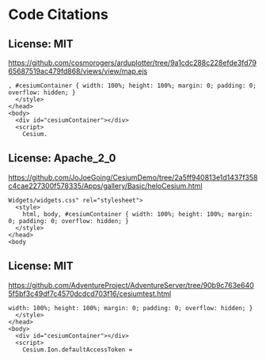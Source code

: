 # Code Citations

## License: MIT
https://github.com/cosmorogers/arduplotter/tree/9a1cdc288c228efde3fd7965687519ac479fd868/views/view/map.ejs

```
, #cesiumContainer { width: 100%; height: 100%; margin: 0; padding: 0; overflow: hidden; }
  </style>
</head>
<body>
  <div id="cesiumContainer"></div>
  <script>
    Cesium.
```


## License: Apache_2_0
https://github.com/JoJoeGoing/CesiumDemo/tree/2a5ff940813e1d1437f358c4cae227300f578335/Apps/gallery/Basic/heloCesium.html

```
Widgets/widgets.css" rel="stylesheet">
  <style>
    html, body, #cesiumContainer { width: 100%; height: 100%; margin: 0; padding: 0; overflow: hidden; }
  </style>
</head>
<body
```


## License: MIT
https://github.com/AdventureProject/AdventureServer/tree/90b9c763e6405f5bf3c49df7c4570dcdcd703f16/cesiumtest.html

```
width: 100%; height: 100%; margin: 0; padding: 0; overflow: hidden; }
  </style>
</head>
<body>
  <div id="cesiumContainer"></div>
  <script>
    Cesium.Ion.defaultAccessToken =
```

